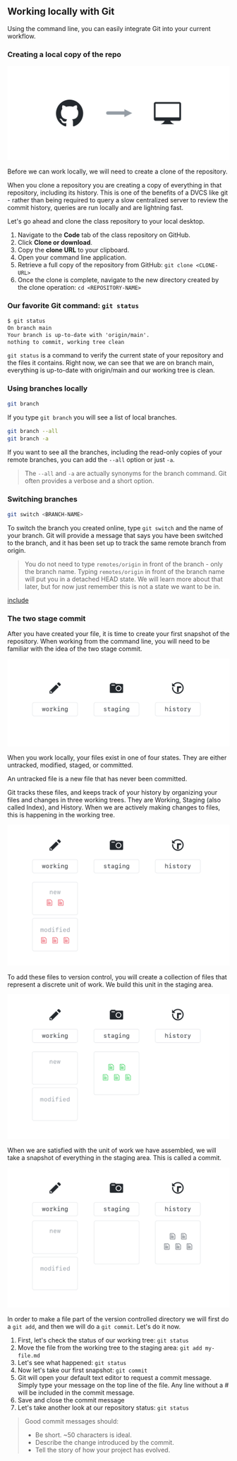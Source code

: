 ## Working locally with Git

Using the command line, you can easily integrate Git into your current workflow.

### Creating a local copy of the repo

![Cloning a repository](./img/clone-diagram.png)

Before we can work locally, we will need to create a clone of the repository.

When you clone a repository you are creating a copy of everything in that repository, including its history. This is one of the benefits of a DVCS like git - rather than being required to query a slow centralized server to review the commit history, queries are run locally and are lightning fast.

Let's go ahead and clone the class repository to your local desktop.

1. Navigate to the **Code** tab of the class repository on GitHub.
1. Click **Clone or download**.
1. Copy the **clone URL** to your clipboard.
1. Open your command line application.
1. Retrieve a full copy of the repository from GitHub: `git clone <CLONE-URL>`
1. Once the clone is complete, navigate to the new directory created by the clone operation: `cd <REPOSITORY-NAME>`

### Our favorite Git command: `git status`

```shell-session
$ git status
On branch main
Your branch is up-to-date with 'origin/main'.
nothing to commit, working tree clean
```

`git status` is a command to verify the current state of your repository and the files it contains. Right now, we can see that we are on branch main, everything is up-to-date with origin/main and our working tree is clean.

### Using branches locally

```sh
git branch
```

If you type `git branch` you will see a list of local branches.

```sh
git branch --all
git branch -a
```

If you want to see all the branches, including the read-only copies of your remote branches, you can add the `--all` option or just `-a`.

> The `--all` and `-a` are actually synonyms for the branch command. Git often provides a verbose and a short option.

### Switching branches

```sh
git switch <BRANCH-NAME>
```

To switch the branch you created online, type `git switch` and the name of your branch. Git will provide a message that says you have been switched to the branch, and it has been set up to track the same remote branch from origin.

> You do not need to type `remotes/origin` in front of the branch - only the branch name. Typing `remotes/origin` in front of the branch name will put you in a detached HEAD state. We will learn more about that later, but for now just remember this is not a state we want to be in.

[include](06a_activity_create_file.md ':include')

### The two stage commit

After you have created your file, it is time to create your first snapshot of the repository. When working from the command line, you will need to be familiar with the idea of the two stage commit.

![The Two Stage Commit - Part 1](./img/two-stage-commit-a.png)

When you work locally, your files exist in one of four states. They are either untracked, modified, staged, or committed.

An untracked file is a new file that has never been committed.

Git tracks these files, and keeps track of your history by organizing your files and changes in three working trees. They are Working, Staging (also called Index), and History. When we are actively making changes to files, this is happening in the working tree.

![The Two Stage Commit - Part 2](./img/two-stage-commit-b.png)

To add these files to version control, you will create a collection of files that represent a discrete unit of work. We build this unit in the staging area.

![The Two Stage Commit - Part 3](./img/two-stage-commit-c.png)

When we are satisfied with the unit of work we have assembled, we will take a snapshot of everything in the staging area. This is called a commit.

![The Two Stage Commit - Part 4](./img/two-stage-commit-d.png)

In order to make a file part of the version controlled directory we will first do a `git add`, and then we will do a `git commit`. Let's do it now.

1. First, let's check the status of our working tree: `git status`
1. Move the file from the working tree to the staging area: `git add my-file.md`
1. Let's see what happened: `git status`
1. Now let's take our first snapshot: `git commit`
1. Git will open your default text editor to request a commit message. Simply type your message on the top line of the file. Any line without a # will be included in the commit message.
1. Save and close the commit message
1. Let's take another look at our repository status: `git status`

> Good commit messages should:
>
> - Be short. ~50 characters is ideal.
> - Describe the change introduced by the commit.
> - Tell the story of how your project has evolved.
